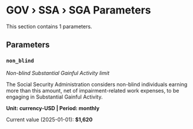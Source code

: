 # GOV › SSA › SGA Parameters

This section contains 1 parameters.

## Parameters

### `non_blind`
*Non-blind Substantial Gainful Activity limit*

The Social Security Administration considers non-blind individuals earning more than this amount, net of impairment-related work expenses, to be engaging in Substantial Gainful Activity.

**Unit: currency-USD | Period: monthly**

Current value (2025-01-01): **$1,620**

